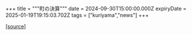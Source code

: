 +++
title = """町の決算"""
date = 2024-09-30T15:00:00.000Z
expiryDate = 2025-01-19T19:15:03.702Z
tags = ["kuriyama","news"]
+++


[[source]](https://www.town.kuriyama.hokkaido.jp/soshiki/32/595.html)
